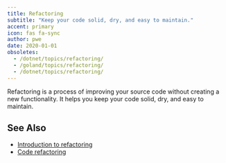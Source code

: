 ```yaml
---
title: Refactoring
subtitle: "Keep your code solid, dry, and easy to maintain."
accent: primary
icon: fas fa-sync
author: pwe
date: 2020-01-01
obsoletes:
  - /dotnet/topics/refactoring/
  - /goland/topics/refactoring/
  - /dotnet/topics/refactoring/
---
```


Refactoring is a process of improving your source code without creating a new functionality.
It helps you keep your code solid, dry, and easy to maintain.

## See Also

- [Introduction to refactoring](https://www.jetbrains.com/help/idea/tutorial-introduction-to-refactoring.html)
- [Code refactoring](https://www.jetbrains.com/help/idea/refactoring-source-code.html)
